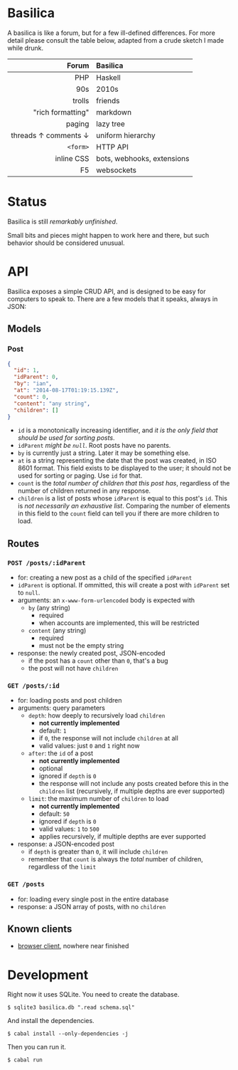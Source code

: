 # Basilica

A basilica is like a forum, but for a few ill-defined differences. For more detail please consult the table below, adapted from a crude sketch I made while drunk.

Forum | Basilica
----: | :-------
PHP | Haskell
90s | 2010s
trolls | friends
"rich formatting" | markdown
paging | lazy tree
threads ↑ comments ↓ | uniform hierarchy
`<form>` | HTTP API
inline CSS | bots, webhooks, extensions
F5 | websockets

# Status

Basilica is still *remarkably unfinished*.

Small bits and pieces might happen to work here and there, but such behavior should be considered unusual.

# API

Basilica exposes a simple CRUD API, and is designed to be easy for computers to speak to. There are a few models that it speaks, always in JSON:

## Models

### Post

```json
{
  "id": 1,
  "idParent": 0,
  "by": "ian",
  "at": "2014-08-17T01:19:15.139Z",
  "count": 0,
  "content": "any string",
  "children": []
}
```

- `id` is a monotonically increasing identifier, and *it is the only field that should be used for sorting posts*.
- `idParent` *might be `null`*. Root posts have no parents.
- `by` is currently just a string. Later it may be something else.
- `at` is a string representing the date that the post was created, in ISO 8601 format. This field exists to be displayed to the user; it should not be used for sorting or paging. Use `id` for that.
- `count` is the *total number of children that this post has*, regardless of the number of children returned in any response.
- `children` is a list of posts whose `idParent` is equal to this post's `id`. This is *not necessarily an exhaustive list*. Comparing the number of elements in this field to the `count` field can tell you if there are more children to load.

## Routes

### `POST /posts/:idParent`

- for: creating a new post as a child of the specified `idParent`
- `idParent` is optional. If ommitted, this will create a post with `idParent` set to `null`.
- arguments: an `x-www-form-urlencoded` body is expected with
    - `by` (any string)
        - required
        - when accounts are implemented, this will be restricted
    - `content` (any string)
        - required
        - must not be the empty string
- response: the newly created post, JSON-encoded
    - if the post has a `count` other than `0`, that's a bug
    - the post will not have `children`

### `GET /posts/:id`

- for: loading posts and post children
- arguments: query parameters
    - `depth`: how deeply to recursively load `children`
        - **not currently implemented**
        - default: `1`
        - if `0`, the response will not include `children` at all
        - valid values: just `0` and `1` right now
    - `after`: the `id` of a post
        - **not currently implemented**
        - optional
        - ignored if `depth` is `0`
        - the response will not include any posts created before this in the `children` list (recursively, if multiple depths are ever supported)
    - `limit`: the maximum number of `children` to load
        - **not currently implemented**
        - default: `50`
        - ignored if `depth` is `0`
        - valid values: `1` to `500`
        - applies recursively, if multiple depths are ever supported
- response: a JSON-encoded post
    - if `depth` is greater than `0`, it will include `children`
    - remember that `count` is always the *total* number of children, regardless of the `limit`

### `GET /posts`

- for: loading every single post in the entire database
- response: a JSON array of posts, with no `children`

## Known clients

- [browser client](https://github.com/ianthehenry/basilica-client), nowhere near finished

# Development

Right now it uses SQLite. You need to create the database.

    $ sqlite3 basilica.db ".read schema.sql"

And install the dependencies.

    $ cabal install --only-dependencies -j

Then you can run it.

    $ cabal run

